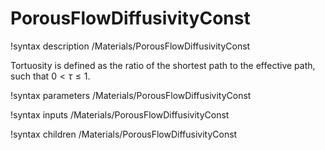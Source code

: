 # PorousFlowDiffusivityConst
!syntax description /Materials/PorousFlowDiffusivityConst

Tortuosity is defined as the ratio of the shortest path to the effective path,
such that $0 < \tau \leq 1$.

!syntax parameters /Materials/PorousFlowDiffusivityConst

!syntax inputs /Materials/PorousFlowDiffusivityConst

!syntax children /Materials/PorousFlowDiffusivityConst
